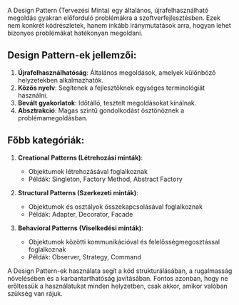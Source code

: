 A Design Pattern (Tervezési Minta) egy általános, újrafelhasználható megoldás gyakran előforduló problémákra a szoftverfejlesztésben. Ezek nem konkrét kódrészletek, hanem inkább iránymutatások arra, hogyan lehet bizonyos problémákat hatékonyan megoldani.

## Design Pattern-ek jellemzői:

1. **Újrafelhasználhatóság**: Általános megoldások, amelyek különböző helyzetekben alkalmazhatók.
2. **Közös nyelv**: Segítenek a fejlesztőknek egységes terminológiát használni.
3. **Bevált gyakorlatok**: Időtálló, tesztelt megoldásokat kínálnak.
4. **Absztrakció**: Magas szintű gondolkodást ösztönöznek a problémamegoldásban.

## Főbb kategóriák:

1. **Creational Patterns (Létrehozási minták)**:

   - Objektumok létrehozásával foglalkoznak
   - Példák: Singleton, Factory Method, Abstract Factory

2. **Structural Patterns (Szerkezeti minták)**:

   - Objektumok és osztályok összekapcsolásával foglalkoznak
   - Példák: Adapter, Decorator, Facade

3. **Behavioral Patterns (Viselkedési minták)**:

   - Objektumok közötti kommunikációval és felelősségmegosztással foglalkoznak
   - Példák: Observer, Strategy, Command

A Design Pattern-ek használata segít a kód strukturálásában, a rugalmasság növelésében és a karbantarthatóság javításában. Fontos azonban, hogy ne erőltessük a használatukat minden helyzetben, csak akkor, amikor valóban szükség van rájuk.
